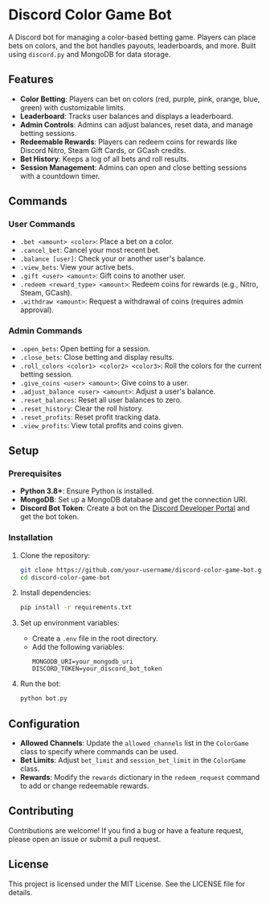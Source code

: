
# Discord Color Game Bot

A Discord bot for managing a color-based betting game. Players can place bets on colors, and the bot handles payouts, leaderboards, and more. Built using `discord.py` and MongoDB for data storage.

## Features

- **Color Betting**: Players can bet on colors (red, purple, pink, orange, blue, green) with customizable limits.
- **Leaderboard**: Tracks user balances and displays a leaderboard.
- **Admin Controls**: Admins can adjust balances, reset data, and manage betting sessions.
- **Redeemable Rewards**: Players can redeem coins for rewards like Discord Nitro, Steam Gift Cards, or GCash credits.
- **Bet History**: Keeps a log of all bets and roll results.
- **Session Management**: Admins can open and close betting sessions with a countdown timer.

## Commands

### User Commands
- `.bet <amount> <color>`: Place a bet on a color.
- `.cancel_bet`: Cancel your most recent bet.
- `.balance [user]`: Check your or another user's balance.
- `.view_bets`: View your active bets.
- `.gift <user> <amount>`: Gift coins to another user.
- `.redeem <reward_type> <amount>`: Redeem coins for rewards (e.g., Nitro, Steam, GCash).
- `.withdraw <amount>`: Request a withdrawal of coins (requires admin approval).

### Admin Commands
- `.open_bets`: Open betting for a session.
- `.close_bets`: Close betting and display results.
- `.roll_colors <color1> <color2> <color3>`: Roll the colors for the current betting session.
- `.give_coins <user> <amount>`: Give coins to a user.
- `.adjust_balance <user> <amount>`: Adjust a user's balance.
- `.reset_balances`: Reset all user balances to zero.
- `.reset_history`: Clear the roll history.
- `.reset_profits`: Reset profit tracking data.
- `.view_profits`: View total profits and coins given.

## Setup

### Prerequisites
- **Python 3.8+**: Ensure Python is installed.
- **MongoDB**: Set up a MongoDB database and get the connection URI.
- **Discord Bot Token**: Create a bot on the [Discord Developer Portal](https://discord.com/developers/applications) and get the bot token.

### Installation
1. Clone the repository:
   ```bash
   git clone https://github.com/your-username/discord-color-game-bot.git
   cd discord-color-game-bot
   ```
2. Install dependencies:
   ```bash
   pip install -r requirements.txt
   ```
3. Set up environment variables:
   - Create a `.env` file in the root directory.
   - Add the following variables:
     ```
     MONGODB_URI=your_mongodb_uri
     DISCORD_TOKEN=your_discord_bot_token
     ```

4. Run the bot:
   ```bash
   python bot.py
   ```

## Configuration
- **Allowed Channels**: Update the `allowed_channels` list in the `ColorGame` class to specify where commands can be used.
- **Bet Limits**: Adjust `bet_limit` and `session_bet_limit` in the `ColorGame` class.
- **Rewards**: Modify the `rewards` dictionary in the `redeem_request` command to add or change redeemable rewards.

## Contributing

Contributions are welcome! If you find a bug or have a feature request, please open an issue or submit a pull request.

## License

This project is licensed under the MIT License. See the LICENSE file for details.
